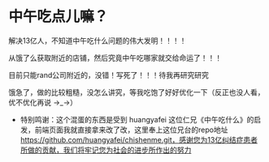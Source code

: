 # 中午吃点儿嘛？

解决13亿人，不知道中午吃什么问题的伟大发明！！！！

从饿了么获取附近的店铺，然后究竟中午吃哪家就交给命运了！！！

目前只能rand公司附近的，没错！写死了！！！待我再研究研究

饿急了，做的比较粗糙，没怎么讲究，等我吃饱了好好优化一下（反正也没人看，优不优化再说 →_→）

* 特别鸣谢：这个混蛋的东西是受到 huangyafei 这位仁兄《中午吃什么》的启发，前端页面我就直接拿来改了改，这里奉上这位兄台的repo地址 https://github.com/huangyafei/chishenme.git，感谢您为13亿纠结症患者所做的贡献，我们将牢记您为社会的进步所作出的努力